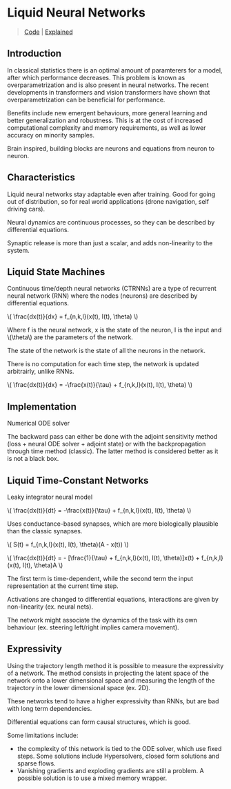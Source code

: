 # Liquid Neural Networks

> [Code](https://github.com/mlech26l/ncps) |
[Explained]()

## Introduction

In classical statistics there is an optimal amount of paramterers for a model, after which performance decreases. This problem is known as overparametrization and is also present in neural networks. The recent developments in transformers and vision transformers have shown that overparametrization can be beneficial for performance. 

Benefits include new emergent behaviours, more general learning and better generalization and robustness. This is at the cost of increased computational complexity and memory requirements, as well as lower accuracy on minority samples. 

Brain inspired, building blocks are neurons and equations from neuron to neuron. 

## Characteristics

Liquid neural networks stay adaptable even after training. 
Good for going out of distribution, so for real world applications (drone navigation, self driving cars).

Neural dynamics are continuous processes, so they can be described by differential equations.

Synaptic release is more than just a scalar, and adds non-linearity to the system.

## Liquid State Machines

Continuous time/depth neural networks (CTRNNs) are a type of recurrent neural network (RNN) where the nodes (neurons) are described by differential equations.

\\( \frac{dx(t)}{dx} = f_{n,k,l}(x(t), I(t), \theta) \\)

Where f is the neural network, x is the state of the neuron, I is the input and \\(\theta\\) are the parameters of the network.

The state of the network is the state of all the neurons in the network.

There is no computation for each time step, the network is updated arbitrairly, unlike RNNs.

\\( \frac{dx(t)}{dx} = -\frac{x(t)}{\tau} + f_{n,k,l}(x(t), I(t), \theta) \\)

## Implementation

Numerical ODE solver

The backward pass can either be done with the adjoint sensitivity method (loss + neural ODE solver + adjoint state) or with the backpropagation through time method (classic).
The latter method is considered better as it is not a black box. 

## Liquid Time-Constant Networks

Leaky integrator neural model 

\\( \frac{dx(t)}{dt} = -\frac{x(t)}{\tau} + f_{n,k,l}(x(t), I(t), \theta) \\)

Uses conductance-based synapses, which are more biologically plausible than the classic synapses.

\\( S(t) = f_{n,k,l}(x(t), I(t), \theta)(A - x(t)) \\)

\\( \frac{dx(t)}{dt} = - [\frac{1}{\tau} + f_{n,k,l}(x(t), I(t), \theta)]x(t) + f_{n,k,l}(x(t), I(t), \theta)A \\)

The first term is time-dependent, while the second term the input representation at the current time step.

Activations are changed to differential equations, interactions are given by non-linearity (ex. neural nets). 

The network might associate the dynamics of the task with its own behaviour (ex. steering left/right implies camera movement).

## Expressivity

Using the trajectory length method it is possible to measure the expressivity of a network.
The method consists in projecting the latent space of the network onto a lower dimensional space and measuring the length of the trajectory in the lower dimensional space (ex. 2D). 

These networks tend to have a higher expressivity than RNNs, but are bad with long term dependencies. 

Differential equations can form causal structures, which is good. 

Some limitations include: 
- the complexity of this network is tied to the ODE solver, which use fixed steps. Some solutions include Hypersolvers, closed form solutions and sparse flows.
- Vanishing gradients and exploding gradients are still a problem. A possible solution is to use a mixed memory wrapper.

